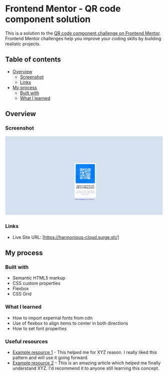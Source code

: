 # Frontend Mentor - QR code component solution

This is a solution to the [QR code component challenge on Frontend Mentor](https://www.frontendmentor.io/challenges/qr-code-component-iux_sIO_H). Frontend Mentor challenges help you improve your coding skills by building realistic projects.

## Table of contents

- [Overview](#overview)
  - [Screenshot](#screenshot)
  - [Links](#links)
- [My process](#my-process)
  - [Built with](#built-with)
  - [What I learned](#what-i-learned)

## Overview

### Screenshot

![./screenshot.png](./screenshot.png)

### Links

- Live Site URL: [https://harmonious-cloud.surge.sh/]

## My process

### Built with

- Semantic HTML5 markup
- CSS custom properties
- Flexbox
- CSS Grid

### What I learned

- How to import expernal fonts from cdn
- Use of flexbox to align items to center in both directions
- How to set font properties

### Useful resources

- [Example resource 1](https://www.example.com) - This helped me for XYZ reason. I really liked this pattern and will use it going forward.
- [Example resource 2](https://www.example.com) - This is an amazing article which helped me finally understand XYZ. I'd recommend it to anyone still learning this concept.

